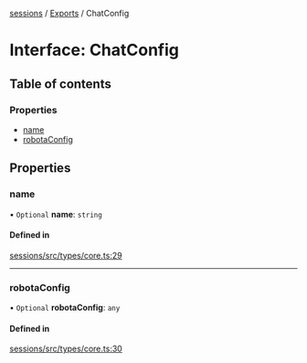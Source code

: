 <!-- 
 ⚠️  AUTO-GENERATED FILE - DO NOT EDIT MANUALLY
 This file is automatically generated by scripts/docs-generator.js
 To make changes, edit the source TypeScript files or update the generator script
-->

[sessions](../../) / [Exports](../modules) / ChatConfig

# Interface: ChatConfig

## Table of contents

### Properties

- [name](ChatConfig#name)
- [robotaConfig](ChatConfig#robotaconfig)

## Properties

### name

• `Optional` **name**: `string`

#### Defined in

[sessions/src/types/core.ts:29](https://github.com/woojubb/robota/blob/69cbf57340262bed3ca42ae6af241896c191a29c/packages/sessions/src/types/core.ts#L29)

___

### robotaConfig

• `Optional` **robotaConfig**: `any`

#### Defined in

[sessions/src/types/core.ts:30](https://github.com/woojubb/robota/blob/69cbf57340262bed3ca42ae6af241896c191a29c/packages/sessions/src/types/core.ts#L30)
